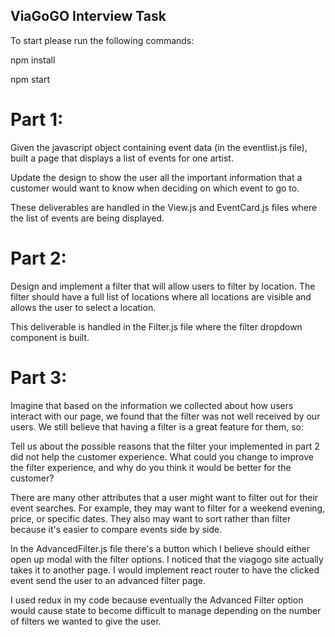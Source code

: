 ## ViaGoGO Interview Task 

To start please run the following commands:

npm install 

npm start  

# Part 1:
Given the javascript object containing event data (in the eventlist.js file), built a page that displays a list of events for one artist.

Update the design to show the user all the important information that a customer would want to know when deciding on which event to go to.

These deliverables are handled in the View.js and EventCard.js files where the list of events are being displayed. 


# Part 2:
Design and implement a filter that will allow users to filter by location. The filter should have a full list of locations where all locations are visible and allows the user to select a location.

This deliverable is handled in the Filter.js file where the filter dropdown component is built.

# Part 3: 
Imagine that based on the information we collected about how users interact with our page, we found that the filter was not well received by our users. We still believe that having a filter is a great feature for them, so:

Tell us about the possible reasons that the filter your implemented in part 2 did not help the customer experience.
What could you change to improve the filter experience, and why do you think it would be better for the customer?

There are many other attributes that a user might want to filter out for their event searches. For example, they may want to filter for a weekend evening, price, or specific dates. They also may want to sort rather than filter because it's easier to compare events side by side. 

In the AdvancedFilter.js file there's a button which I believe should either open up modal with the filter options. I noticed that the viagogo site actually takes it to another page. I would implement react router to have the clicked event send the user to an advanced filter page. 

I used redux in my code because eventually the Advanced Filter option would cause state to become difficult to manage depending on the number of filters we wanted to give the user. 